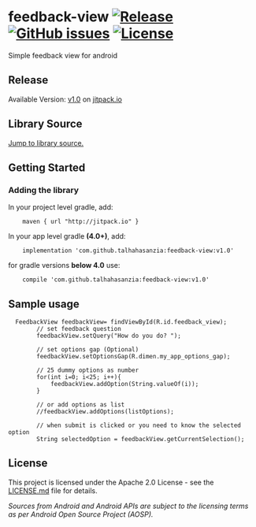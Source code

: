 # feedback-view [![Release](https://jitpack.io/v/talhahasanzia/feedback-view.svg)](https://jitpack.io/#talhahasanzia/feedback-view/v1.0)  [![GitHub issues](https://img.shields.io/github/issues/talhahasanzia/feedback-view.svg)](https://github.com/talhahasanzia/feedback-view/issues)   [![License](https://img.shields.io/badge/License-Apache%202.0-blue.svg)](https://opensource.org/licenses/Apache-2.0)

Simple feedback view for android


## Release
Available Version:  [v1.0](https://github.com/talhahasanzia/feedback-view/releases/tag/v1.0) on [jitpack.io](https://jitpack.io/#talhahasanzia/feedback-view/v1.0) 


## Library Source
[Jump to library source.](https://github.com/talhahasanzia/feedback-view/tree/master/feedbackview)

## Getting Started
### Adding the library

In your project level gradle, add:
```
    maven { url "http://jitpack.io" }
```

In your app level gradle **(4.0+)**, add:
```
    implementation 'com.github.talhahasanzia:feedback-view:v1.0'
```
for gradle versions **below 4.0** use:
```
    compile 'com.github.talhahasanzia:feedback-view:v1.0'
```
## Sample usage
```
  FeedbackView feedbackView= findViewById(R.id.feedback_view);
        // set feedback question
        feedbackView.setQuery("How do you do? ");

        // set options gap (Optional)
        feedbackView.setOptionsGap(R.dimen.my_app_options_gap);

        // 25 dummy options as number
        for(int i=0; i<25; i++){
            feedbackView.addOption(String.valueOf(i));
        }

        // or add options as list
        //feedbackView.addOptions(listOptions);

        // when submit is clicked or you need to know the selected option
        String selectedOption = feedbackView.getCurrentSelection();
 ```

## License

This project is licensed under the Apache 2.0 License - see the [LICENSE.md](https://github.com/talhahasanzia/feedback-view/blob/master/LICENSE) file for details.

*Sources from Android and Android APIs are subject to the licensing terms as per Android Open Source Project (AOSP).*


